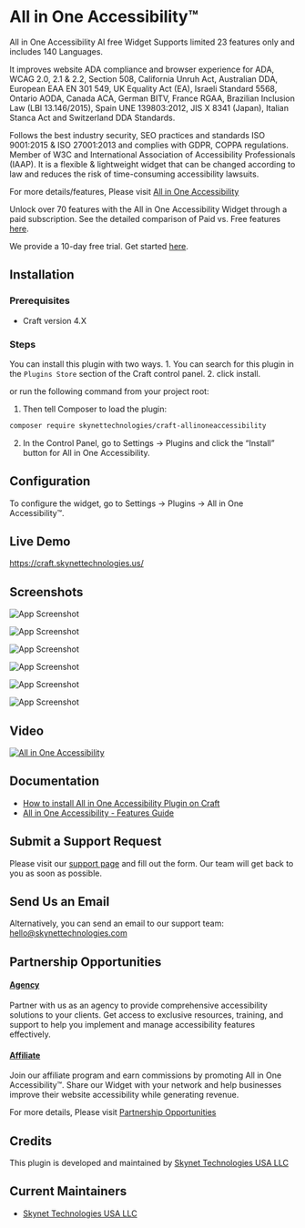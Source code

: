 # All in One Accessibility™

All in One Accessibility AI free Widget Supports limited 23 features only and includes 140 Languages. 
   
It improves website ADA compliance and browser experience for ADA, WCAG 2.0, 2.1 & 2.2, Section 508, California Unruh Act, Australian DDA, European EAA EN 301 549, UK Equality Act (EA), Israeli Standard 5568, Ontario AODA, Canada ACA, German BITV, France RGAA, Brazilian Inclusion Law (LBI 13.146/2015), Spain UNE 139803:2012, JIS X 8341 (Japan), Italian Stanca Act and Switzerland DDA Standards.
   
Follows the best industry security, SEO practices and standards ISO 9001:2015 & ISO 27001:2013 and complies with GDPR, COPPA regulations. Member of W3C and International Association of Accessibility Professionals (IAAP). It is a flexible & lightweight widget that can be changed according to law and reduces the risk of time-consuming accessibility lawsuits.

For more details/features, Please visit [All in One Accessibility](https://www.skynettechnologies.com/all-in-one-accessibility)

Unlock over 70 features with the All in One Accessibility Widget through a paid subscription. See the detailed comparison of Paid vs. Free features [here](https://www.skynettechnologies.com/all-in-one-accessibility/features).

We provide a 10-day free trial. Get started [here](https://ada.skynettechnologies.us/trial-subscription?utm_source=all-in-one-accessibility&utm_medium=landing-page&utm_campaign=trial-subscription).

## Installation

### Prerequisites
- Craft version 4.X

### Steps

You can install this plugin with two ways.
        1. You can search for this plugin in the `Plugins Store` section of the Craft control panel.
        2. click install.

or run the following command from your project root:

1. Then tell Composer to load the plugin:

``` bash
composer require skynettechnologies/craft-allinoneaccessibility
```
2. In the Control Panel, go to Settings → Plugins and click the “Install” button for All in One Accessibility.

## Configuration
To configure the widget, go to Settings -> Plugins -> All in One Accessibility™.

## Live Demo
https://craft.skynettechnologies.us/

## Screenshots

![App Screenshot](https://www.skynettechnologies.com/sites/default/files/Screenshot-1.jpg?v=2)

![App Screenshot](https://www.skynettechnologies.com/sites/default/files/Screenshot-2.jpg?v=2)

![App Screenshot](https://www.skynettechnologies.com/sites/default/files/Screenshot-3.jpg?v=2)

![App Screenshot](https://www.skynettechnologies.com/sites/default/files/Screenshot-4.jpg?v=2)

![App Screenshot](https://www.skynettechnologies.com/sites/default/files/Screenshot-5.jpg?v=2)

![App Screenshot](https://www.skynettechnologies.com/sites/default/files/Screenshot-6.jpg?v=2)


## Video

[![All in One Accessibility](https://img.youtube.com/vi/czwC0PKIqkc/0.jpg)](https://www.youtube.com/watch?v=czwC0PKIqkc)

## Documentation

- [How to install All in One Accessibility Plugin on Craft](https://www.skynettechnologies.com/blog/craft-cms-web-accessibility-widget-installation)
- [All in One Accessibility - Features Guide](https://www.skynettechnologies.com/sites/default/files/accessibility-widget-features-list.pdf)

## Submit a Support Request

Please visit our [support page](https://www.skynettechnologies.com/report-accessibility-problem) and fill out the form. Our team will get back to you as soon as possible.

## Send Us an Email

Alternatively, you can send an email to our support team:
[hello@skynettechnologies.com](mailto:hello@skynettechnologies.com)

## Partnership Opportunities

#### [Agency](https://www.skynettechnologies.com/agency-partners)

Partner with us as an agency to provide comprehensive accessibility solutions to your clients. Get access to exclusive resources, training, and support to help you implement and manage accessibility features effectively.

#### [Affiliate](https://www.skynettechnologies.com/affiliate-partner)

Join our affiliate program and earn commissions by promoting All in One Accessibility™. Share our Widget with your network and help businesses improve their website accessibility while generating revenue.

For more details, Please visit [Partnership Opportunities](https://www.skynettechnologies.com/partner-program)

## Credits

This plugin is developed and maintained by [Skynet Technologies USA LLC](https://www.skynettechnologies.com)

## Current Maintainers
- [Skynet Technologies USA LLC](https://github.com/skynettechnologies)






















